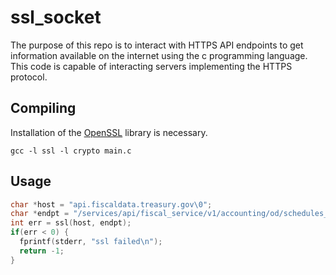 # ssl_socket

The purpose of this repo is to interact with HTTPS API endpoints to get information available on the internet using the c programming language. 
This code is capable of interacting servers implementing the HTTPS protocol. 

## Compiling
Installation of the [OpenSSL](https://www.openssl.org) library is necessary. 

```
gcc -l ssl -l crypto main.c
```

## Usage
```c
char *host = "api.fiscaldata.treasury.gov\0";
char *endpt = "/services/api/fiscal_service/v1/accounting/od/schedules_fed_debt_daily_activity?filter=record_date:eq:2022-05-01\0"; 
int err = ssl(host, endpt);
if(err < 0) {
  fprintf(stderr, "ssl failed\n");
  return -1; 
}
```
